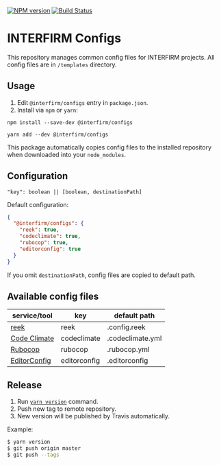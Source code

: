 [![NPM version](https://img.shields.io/npm/v/@interfirm/configs.svg)](https://www.npmjs.com/package/@interfirm/configs)
[![Build Status](https://travis-ci.com/interfirm/configs.svg?token=z7WQGZviWBM4zmGAt52E)](https://travis-ci.com/interfirm/configs)

# INTERFIRM Configs

This repository manages common config files for INTERFIRM projects.
All config files are in `/templates` directory.

## Usage

1. Edit `@interfirm/configs` entry in `package.json`.
2. Install via `npm` or `yarn`:

```
npm install --save-dev @interfirm/configs
```

```
yarn add --dev @interfirm/configs
```

This package automatically copies config files to the installed repository when downloaded into your `node_modules`.

## Configuration

```
"key": boolean || [boolean, destinationPath]
```

Default configuration:

```json
{
  "@interfirm/configs": {
    "reek": true,
    "codeclimate": true,
    "rubocop": true,
    "editorconfig": true
  }
}
```

If you omit `destinationPath`, config files are copied to default path.

## Available config files

| service/tool | key | default path |
| --- | --- | --- |
| [reek](https://github.com/troessner/reek) | reek | .config.reek |
| [Code Climate](https://codeclimate.com/) | codeclimate | .codeclimate.yml |
| [Rubocop](https://github.com/bbatsov/rubocop) | rubocop | .rubocop.yml |
| [EditorConfig](http://editorconfig.org/) | editorconfig | .editorconfig |

## Release

1. Run [`yarn version`](https://yarnpkg.com/en/docs/cli/version) command.
2. Push new tag to remote repository.
3. New version will be published by Travis automatically.

Example:

``` sh
$ yarn version
$ git push origin master
$ git push --tags
```
